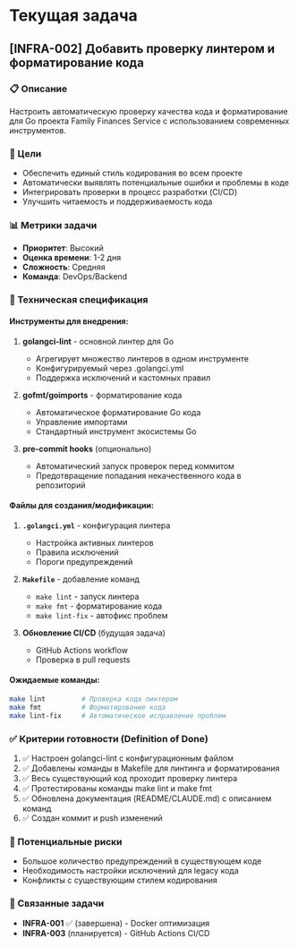 # Текущая задача

## **[INFRA-002]** Добавить проверку линтером и форматирование кода

### 📋 Описание
Настроить автоматическую проверку качества кода и форматирование для Go проекта Family Finances Service с использованием современных инструментов.

### 🎯 Цели
- Обеспечить единый стиль кодирования во всем проекте
- Автоматически выявлять потенциальные ошибки и проблемы в коде
- Интегрировать проверки в процесс разработки (CI/CD)
- Улучшить читаемость и поддерживаемость кода

### 📊 Метрики задачи
- **Приоритет**: Высокий
- **Оценка времени**: 1-2 дня
- **Сложность**: Средняя
- **Команда**: DevOps/Backend

### 🔧 Техническая спецификация

#### Инструменты для внедрения:

1. **golangci-lint** - основной линтер для Go
   - Агрегирует множество линтеров в одном инструменте
   - Конфигурируемый через .golangci.yml
   - Поддержка исключений и кастомных правил

2. **gofmt/goimports** - форматирование кода
   - Автоматическое форматирование Go кода
   - Управление импортами
   - Стандартный инструмент экосистемы Go

3. **pre-commit hooks** (опционально)
   - Автоматический запуск проверок перед коммитом
   - Предотвращение попадания некачественного кода в репозиторий

#### Файлы для создания/модификации:

1. **`.golangci.yml`** - конфигурация линтера
   - Настройка активных линтеров
   - Правила исключений
   - Пороги предупреждений

2. **`Makefile`** - добавление команд
   - `make lint` - запуск линтера
   - `make fmt` - форматирование кода
   - `make lint-fix` - автофикс проблем

3. **Обновление CI/CD** (будущая задача)
   - GitHub Actions workflow
   - Проверка в pull requests

#### Ожидаемые команды:
```bash
make lint         # Проверка кода линтером
make fmt          # Форматирование кода  
make lint-fix     # Автоматическое исправление проблем
```

### ✅ Критерии готовности (Definition of Done)

1. ✅ Настроен golangci-lint с конфигурационным файлом
2. ✅ Добавлены команды в Makefile для линтинга и форматирования
3. ✅ Весь существующий код проходит проверку линтера
4. ✅ Протестированы команды make lint и make fmt
5. ✅ Обновлена документация (README/CLAUDE.md) с описанием команд
6. ✅ Создан коммит и push изменений

### 🚨 Потенциальные риски
- Большое количество предупреждений в существующем коде
- Необходимость настройки исключений для legacy кода
- Конфликты с существующим стилем кодирования

### 📝 Связанные задачи
- **INFRA-001** ✅ (завершена) - Docker оптимизация
- **INFRA-003** (планируется) - GitHub Actions CI/CD
